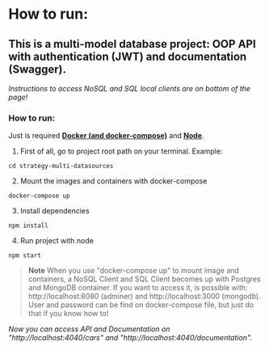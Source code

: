 # How to run:

## This is a multi-model database project: OOP API with authentication (JWT) and documentation (Swagger).

_Instructions to access NoSQL and SQL local clients are on bottom of the page!_

### How to run:

Just is required <a href="https://www.docker.com/"><strong>Docker (and docker-compose)</strong></a> and <a href="https://nodejs.org/en/download"><strong>Node</strong></a>.

1. First of all, go to project root path on your terminal. Example:
```
cd strategy-multi-datasources
```

2. Mount the images and containers with docker-compose
```
docker-compose up
```

3. Install dependencies
```
npm install
```

4. Run project with node
```
npm start
```

> **Note**
> When you use "docker-compose up" to mount image and containers, a NoSQL Client and SQL Client becomes up with Postgres and MongoDB container.
> If you want to access it, is possible with: http://localhost:8080 (adminer) and http://localhost:3000 (mongodb). User and password can be find on docker-compose file, but just do that if you know how to!
> </br>

_Now you can access API and Documentation on "http://localhost:4040/cars" and "http://localhost:4040/documentation"._

